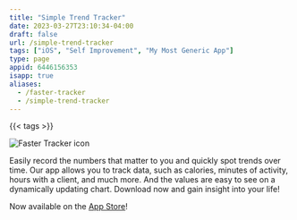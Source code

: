 ```yaml
---
title: "Simple Trend Tracker"
date: 2023-03-27T23:10:34-04:00
draft: false
url: /simple-trend-tracker
tags: ["iOS", "Self Improvement", "My Most Generic App"]
type: page
appid: 6446156353
isapp: true
aliases:
  - /faster-tracker
  - /simple-trend-tracker
---
```


{{< tags >}}

![Faster Tracker icon](/images/faster-tracker-icon.png)

Easily record the numbers that matter to you and quickly spot trends over time. Our app allows you to track data, such as calories, minutes of activity, hours with a client, and much more. And the values are easy to see on a dynamically updating chart. Download now and gain insight into your life!

Now available on the [App Store](https://apps.apple.com/us/app/simple-trend-tracker/id6446156353)!
